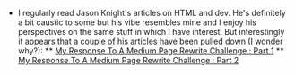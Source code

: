 * I regularly read Jason Knight's articles on HTML and dev. He's definitely a bit caustic to some but his vibe resembles mine and I enjoy his perspectives on the same stuff in which I have interest. But interestingly it appears that a couple of his articles have been pulled down (I wonder why?):
** [My Response To A Medium Page Rewrite Challenge : Part 1](https://medium.com/codex/my-response-to-a-medium-page-rewrite-challenge-part-1-b9e55707206a?source=user_profile---------1----------------------------)
** [My Response To A Medium Page Rewrite Challenge : Part 2](https://medium.com/codex/a-medium-page-rewrite-challenge-part-2-the-markup-f655ca7c2af8?source=user_profile---------0----------------------------)

